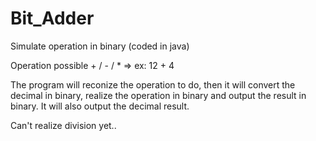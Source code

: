 # Bit_Adder
Simulate operation in binary (coded in java)

Operation possible + / - / *   => ex: 12 + 4
		
The program will reconize the operation to do, then it will convert the decimal in binary, realize the operation in 
binary and output the result in binary. It will also output the decimal result.

Can't realize division yet..
